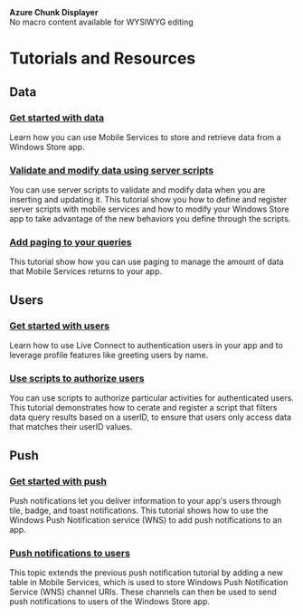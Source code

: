 <properties pageTitle="resources" title="resources" description="resources" />

<div class="umbMacroHolder" title="This is rendered content from macro" onresizestart="return false;" umbpageid="14797" umbversionid="3ba76a16-4ce8-43e1-b4eb-a7078cd3269d" ismacro="true" umb_chunkpath="devcenter/Menu" umb_modaltrigger="" umb_hide="0" umb_chunkname="MobileLeft" umb_modalpopup="0" umb_macroalias="AzureChunkDisplayer" umb_chunkurl=""><!-- startUmbMacro --><span><strong>Azure Chunk Displayer</strong><br />No macro content available for WYSIWYG editing</span><!-- endUmbMacro --></div>
<h1 id="menu-mobile-resources">Tutorials and Resources</h1>
<h2>Data</h2>
<h3><a href="/en-us/develop/mobile/tutorials/get-started-with-data-dotnet/">Get started with data</a></h3>
<p>Learn how you can use Mobile Services to store and retrieve data from a Windows Store app.</p>
<h3><a href="/en-us/develop/mobile/tutorials/validate-modify-and-augment-data-dotnet/">Validate and modify data using server scripts</a></h3>
<p>You can use server scripts to validate and modify data when you are inserting and updating it. This tutorial show you how to define and register server scripts with mobile services and how to modify your Windows Store app to take advantage of the new behaviors you define through the scripts.</p>
<h3><a href="/en-us/develop/mobile/tutorials/add-paging-to-data-dotnet/">Add paging to your queries</a></h3>
<p>This tutorial show how you can use paging to manage the amount of data that Mobile Services returns to your app.</p>
<h2>Users</h2>
<h3><a href="/en-us/develop/mobile/tutorials/get-started-with-users-dotnet/">Get started with users</a></h3>
<p>Learn how to use Live Connect to authentication users in your app and to leverage profile features like greeting users by name.</p>
<h3><a href="/en-us/develop/mobile/tutorials/authorize-users-in-scripts-dotnet/">Use scripts to authorize users</a></h3>
<p>You can use scripts to authorize particular activities for authenticated users. This tutorial demonstrates how to cerate and register a script that filters data query results based on a userID, to ensure that users only access data that matches their userID values.</p>
<h2>Push</h2>
<h3><a href="/en-us/develop/mobile/tutorials/get-started-with-push-dotnet/">Get started with push</a></h3>
<p>Push notifications let you deliver information to your app's users through tile, badge, and toast notifications. This tutorial shows how to use the Windows Push Notification service (WNS) to add push notifications to an app.</p>
<h3><a href="/en-us/develop/mobile/tutorials/push-notifications-to-users-dotnet/">Push notifications to users</a></h3>
<p>This topic extends the previous push notification tutorial by adding a new table in Mobile Services, which is used to store Windows Push Notification Service (WNS) channel URIs. These channels can then be used to send push notifications to users of the Windows Store app.</p>

